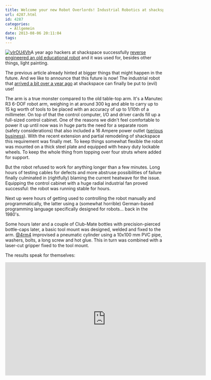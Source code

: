 ```yaml
---
title: Welcome your new Robot Overlords! Industrial Robotics at shackspace
url: 4287.html
id: 4287
categories:
  - Allgemein
date: 2013-08-06 20:11:04
tags:
---
```


[![vIrOU4Vh](https://blog.shackspace.de/wp-content/uploads/2013/08/vIrOU4Vh-e1375810702416-191x300.jpg)](https://blog.shackspace.de/wp-content/uploads/2013/08/vIrOU4Vh.jpg)A year ago hackers at shackspace successfully [reverse engineered an old educational robot](https://blog.shackspace.de/?p=3284) and it was used for, besides other things, light painting.

The previous article already hinted at bigger things that might happen in the future. And we like to announce that this future is now!
The industrial robot that [arrived a bit over a year ago](https://twitter.com/4RM4/status/215928983873794048/photo/1) at shackspace can finally be put to (evil) use!

The arm is a true monster compared to the old table-top arm.
It's a Manutec R3 6-DOF robot arm, weighing in at around 300 kg and able to carry up to 15 kg worth of tools to be placed with an accuracy of up to 1/10th of a millimeter. On top of that the control computer, I/O and driver cards fill up a full-sized control cabinet.
One of the reasons we didn't feel comfortable to power it up until now was in huge parts the need for a separate room (safety considerations) that also included a 16 Ampere power outlet ([serious business](https://www.google.de/search?q=starkstromstecker&amp;tbm=isch)). With the recent extension and partial remodeling of shackspace this requirement was finally met.
To keep things somewhat flexible the robot was mounted on a thick steel plate and equipped with heavy duty lockable wheels. To keep the whole thing from topping over four struts where added for support.

But the robot refused to work for anything longer than a few minutes. Long hours of testing cables for defects and more abstruse possibilities of failure finally culminated in (rightfully) blaming the current heatwave for the issue. Equipping the control cabinet with a huge radial industrial fan proved successful: the robot was running stable for hours.

Next up were hours of getting used to controlling the robot manually and programmatically, the latter using a (somewhat horrible) German-based programming language specifically designed for robots... back in the 1980's.

Some hours later and a couple of Club-Mate bottles with precision-pierced bottle-caps later, a basic tool mount was designed, welded and fixed to the arm. [@4rm4](https://twitter.com/4rm4) improvised a pneumatic cylinder using a 10x100 mm PVC pipe, washers, bolts, a long screw and hot glue. This in turn was combined with a laser-cut gripper fixed to the tool mount.

The results speak for themselves:

<iframe src="https://www.youtube.com/embed/TKXax2hHozI?feature=player_detailpage" height="360" width="640" allowfullscreen="" frameborder="0"></iframe>